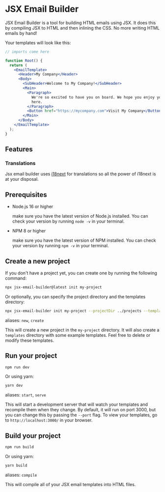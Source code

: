 # JSX Email Builder

JSX Email Builder is a tool for building HTML emails using JSX. It does this by compiling JSX to HTML and then inlining the CSS. No more writing HTML emails by hand!

Your templates will look like this:

```jsx
// imports come here

function Root() {
  return (
    <EmailTemplate>
      <Header>My Company</Header>
      <Body>
        <SubHeader>Welcome to My Company!</SubHeader>
        <Main>
          <Paragraph>
            We're so excited to have you on board. We hope you enjoy your time
            here.
          </Paragraph>
          <Button href="https://mycompany.com">Visit My Company</Button>
        </Main>
      </Body>
    </EmailTemplate>
  );
}
```

## Features

### Translations

Jsx email builder uses [i18next](https://www.i18next.com/) for translations so all the power of i18next is at your disposal.

## Prerequisites

- Node.js 16 or higher

  make sure you have the latest version of Node.js installed. You can check your version by running `node -v` in your terminal.

- NPM 8 or higher

  make sure you have the latest version of NPM installed. You can check your version by running `npm -v` in your terminal.

## Create a new project

If you don't have a project yet, you can create one by running the following command:

```bash
npx jsx-email-builder@latest init my-project
```

Or optionally, you can specify the project directory and the templates directory:

```bash
npx jsx-email-builder init my-project --projectDir ../projects --templatesDir templates
```

aliases: `new`, `create`

This will create a new project in the `my-project` directory. It will also create a `templates` directory with some example templates. Feel free to delete or modify these templates.

## Run your project

```bash
npm run dev
```

Or using yarn:

```bash
yarn dev
```

aliases: `start`, `serve`

This will start a development server that will watch your templates and recompile them when they change. By default, it will run on port 3000, but you can change this by passing the `--port` flag. To view your templates, go to `http://localhost:3000/` in your browser.

## Build your project

```bash
npm run build
```

Or using yarn:

```bash
yarn build
```

aliases: `compile`

This will compile all of your JSX email templates into HTML files.
